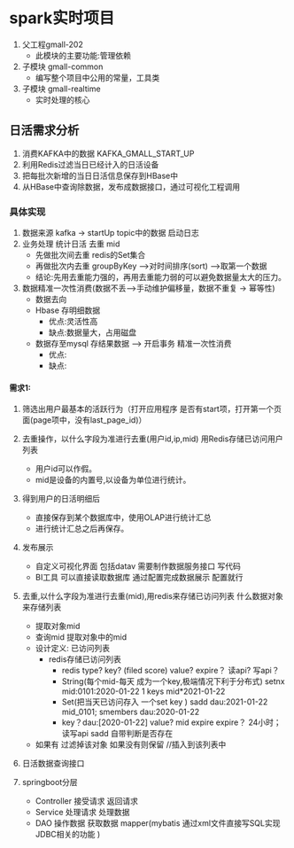 # spark实时项目
1. 父工程gmall-202
    + 此模块的主要功能:管理依赖
2. 子模块 gmall-common
    + 编写整个项目中公用的常量，工具类
3. 子模块 gmall-realtime
   + 实时处理的核心
   
## 日活需求分析
1. 消费KAFKA中的数据 KAFKA_GMALL_START_UP
2. 利用Redis过滤当日已经计入的日活设备
3. 把每批次新增的当日日活信息保存到HBase中
4. 从HBase中查询除数据，发布成数据接口，通过可视化工程调用

### 具体实现
1. 数据来源 kafka -> startUp topic中的数据 启动日志
2. 业务处理 统计日活 去重 mid
   + 先做批次间去重  redis的Set集合
   + 再做批次内去重  groupByKey -->对时间排序(sort) -->取第一个数据
   + 结论:先用去重能力强的，再用去重能力弱的可以避免数据量太大的压力。
3. 数据精准一次性消费(数据不丢-->手动维护偏移量，数据不重复 -> 幂等性)
   + 数据去向 
   + Hbase 存明细数据
     + 优点:灵活性高
     + 缺点:数据量大，占用磁盘 
   + 数据存至mysql 存结果数据 --> 开启事务 精准一次性消费
      + 优点:
      + 缺点:
#### 需求1:
1. 筛选出用户最基本的活跃行为（打开应用程序 是否有start项，打开第一个页面(page项中，没有last_page_id)）
2. 去重操作，以什么字段为准进行去重(用户id,ip,mid) 用Redis存储已访问用户列表
    + 用户id可以作假。
    + mid是设备的内置号,以设备为单位进行统计。
3. 得到用户的日活明细后
    + 直接保存到某个数据库中，使用OLAP进行统计汇总
    + 进行统计汇总之后再保存。
    
4. 发布展示 
    + 自定义可视化界面 包括datav 需要制作数据服务接口 写代码
    + BI工具 可以直接读取数据库 通过配置完成数据展示 配置就行
5. 去重,以什么字段为准进行去重(mid),用redis来存储已访问列表 什么数据对象来存储列表
    + 提取对象mid
    + 查询mid 提取对象中的mid
    + 设计定义: 已访问列表
      + redis存储已访问列表
        + redis type? key? (filed score) value? expire？ 读api? 写api？
        + String(每个mid-每天 成为一个key,极端情况下利于分布式)         setnx mid:0101:2020-01-22 1  keys mid*2021-01-22
        + Set(把当天已访问存入 一个set key )                         sadd dau:2021-01-22 mid_0101; smembers dau:2020-01-22
        + key？dau:[2020-01-22] value? mid expire expire？ 24小时；读写api sadd 自带判断是否存在
    + 如果有 过滤掉该对象 如果没有则保留 //插入到该列表中

6. 日活数据查询接口
7. springboot分层
    + Controller 接受请求   返回请求
    + Service    处理请求   处理数据
    + DAO        操作数据   获取数据  mapper(mybatis 通过xml文件直接写SQL实现JDBC相关的功能 )
    